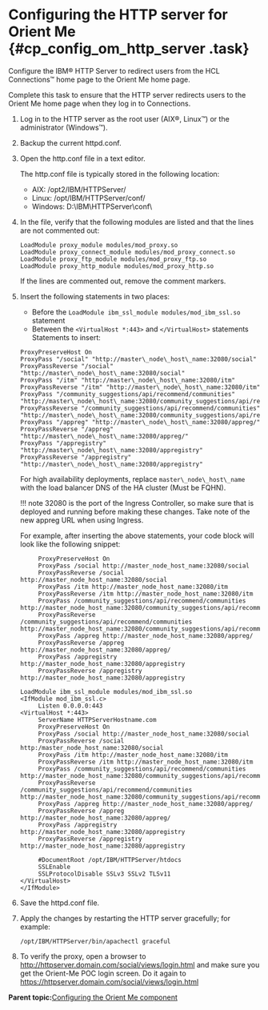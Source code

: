 # Configuring the HTTP server for Orient Me {#cp_config_om_http_server .task}

Configure the IBM® HTTP Server to redirect users from the HCL Connections™ home page to the Orient Me home page.

Complete this task to ensure that the HTTP server redirects users to the Orient Me home page when they log in to Connections.

1.  Log in to the HTTP server as the root user \(AIX®, Linux™\) or the administrator \(Windows™\).

2.  Backup the current httpd.conf.

3.  Open the http.conf file in a text editor.

    The http.conf file is typically stored in the following location:

    -   AIX: /opt2/IBM/HTTPServer/
    -   Linux: /opt/IBM/HTTPServer/conf/
    -   Windows: D:\\IBM\\HTTPServer\\conf\\
4.  In the file, verify that the following modules are listed and that the lines are not commented out:

    ```
    LoadModule proxy_module modules/mod_proxy.so 
    LoadModule proxy_connect_module modules/mod_proxy_connect.so 
    LoadModule proxy_ftp_module modules/mod_proxy_ftp.so 
    LoadModule proxy_http_module modules/mod_proxy_http.so 
    ```

    If the lines are commented out, remove the comment markers.

5.  Insert the following statements in two places:

    -   Before the `LoadModule ibm_ssl_module modules/mod_ibm_ssl.so` statement
    -   Between the `<VirtualHost *:443>` and `</VirtualHost>` statements
    Statements to insert:

    ```
    ProxyPreserveHost On
    ProxyPass "/social" "http://master\_node\_host\_name:32080/social" 
    ProxyPassReverse "/social" "http://master\_node\_host\_name:32080/social" 
    ProxyPass "/itm" "http://master\_node\_host\_name:32080/itm" 
    ProxyPassReverse "/itm" "http://master\_node\_host\_name:32080/itm"
    ProxyPass "/community_suggestions/api/recommend/communities" "http://master\_node\_host\_name:32080/community_suggestions/api/recommend/communities"
    ProxyPassReverse "/community_suggestions/api/recommend/communities" "http://master\_node\_host\_name:32080/community_suggestions/api/recommend/communities"
    ProxyPass "/appreg" "http://master\_node\_host\_name:32080/appreg/"
    ProxyPassReverse "/appreg" "http://master\_node\_host\_name:32080/appreg/"
    ProxyPass "/appregistry" "http://master\_node\_host\_name:32080/appregistry" 
    ProxyPassReverse "/appregistry" "http://master\_node\_host\_name:32080/appregistry"
    ```

    For high availability deployments, replace `master\_node\_host\_name` with the load balancer DNS of the HA cluster \(Must be FQHN\).

    !!! note
    32080 is the port of the Ingress Controller, so make sure that is deployed and running before making these changes. Take note of the new appreg URL when using Ingress.

    For example, after inserting the above statements, your code block will look like the following snippet:

    ```
         ProxyPreserveHost On
         ProxyPass /social http://master_node_host_name:32080/social
         ProxyPassReverse /social http://master_node_host_name:32080/social
         ProxyPass /itm http://master_node_host_name:32080/itm
         ProxyPassReverse /itm http://master_node_host_name:32080/itm
         ProxyPass /community_suggestions/api/recommend/communities http://master_node_host_name:32080/community_suggestions/api/recommend/communities
         ProxyPassReverse /community_suggestions/api/recommend/communities http://master_node_host_name:32080/community_suggestions/api/recommend/communities
         ProxyPass /appreg http://master_node_host_name:32080/appreg/
         ProxyPassReverse /appreg http://master_node_host_name:32080/appreg/
         ProxyPass /appregistry http://master_node_host_name:32080/appregistry
         ProxyPassReverse /appregistry http://master_node_host_name:32080/appregistry 
    
    LoadModule ibm_ssl_module modules/mod_ibm_ssl.so
    <IfModule mod_ibm_ssl.c>
         Listen 0.0.0.0:443
    <VirtualHost *:443>
         ServerName HTTPServerHostname.com
         ProxyPreserveHost On
         ProxyPass /social http://master_node_host_name:32080/social
         ProxyPassReverse /social http:/master_node_host_name:32080/social
         ProxyPass /itm http://master_node_host_name:32080/itm
         ProxyPassReverse /itm http://master_node_host_name:32080/itm
         ProxyPass /community_suggestions/api/recommend/communities http://master_node_host_name:32080/community_suggestions/api/recommend/communities
         ProxyPassReverse /community_suggestions/api/recommend/communities http://master_node_host_name:32080/community_suggestions/api/recommend/communities
         ProxyPass /appreg http://master_node_host_name:32080/appreg/
         ProxyPassReverse /appreg http://master_node_host_name:32080/appreg/
         ProxyPass /appregistry http://master_node_host_name:32080/appregistry
         ProxyPassReverse /appregistry http://master_node_host_name:32080/appregistry 
    
         #DocumentRoot /opt/IBM/HTTPServer/htdocs
         SSLEnable
         SSLProtocolDisable SSLv3 SSLv2 TLSv11
    </VirtualHost>
    </IfModule>
    ```

6.  Save the httpd.conf file.

7.  Apply the changes by restarting the HTTP server gracefully; for example:

    ```
    /opt/IBM/HTTPServer/bin/apachectl graceful
    ```

8.  To verify the proxy, open a browser to http://httpserver.domain.com/social/views/login.html and make sure you get the Orient-Me POC login screen. Do it again to https://httpserver.domain.com/social/views/login.html


**Parent topic:**[Configuring the Orient Me component](../install/cp_config_om_intro.md)

